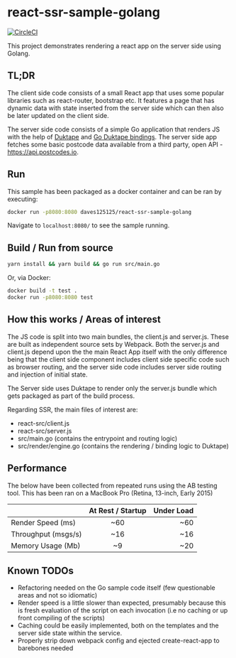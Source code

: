 # react-ssr-sample-golang

[![CircleCI](https://circleci.com/gh/daves125125/react-ssr-sample-golang.svg?style=svg&circle-token=5429e86f218c76bc2fe839e08b94cd42fcde5e0a)](https://circleci.com/gh/daves125125/react-ssr-sample-golang)

This project demonstrates rendering a react app on the server side using Golang.

## TL;DR

The client side code consists of a small React app that uses some popular libraries such as react-router, bootstrap etc. It
features a page that has dynamic data with state inserted from the server side which can then also be later updated on the client side.

The server side code consists of a simple Go application that renders JS with the help of [Duktape](http://duktape.org/index.html) and [Go Duktape bindings](https://github.com/olebedev/go-duktape). The server side app fetches some basic postcode data available from a third party, open API - https://api.postcodes.io.

## Run

This sample has been packaged as a docker container and can be ran by executing:

```bash
docker run -p8080:8080 daves125125/react-ssr-sample-golang
```

Navigate to `localhost:8080/` to see the sample running.

## Build / Run from source

```bash
yarn install && yarn build && go run src/main.go
```

Or, via Docker:

```bash
docker build -t test .
docker run -p8080:8080 test
```

## How this works / Areas of interest

The JS code is split into two main bundles, the client.js and server.js. These are built as independent source sets 
by Webpack. Both the server.js and client.js depend upon the the main React App itself with the only difference being 
that the client side component includes client side specific code such as browser routing, and the server side code includes
server side routing and injection of initial state.

The Server side uses Duktape to render only the server.js bundle which gets packaged as part of the build process.

Regarding SSR, the main files of interest are:

- react-src/client.js
- react-src/server.js
- src/main.go (contains the entrypoint and routing logic)
- src/render/engine.go (contains the rendering / binding logic to Duktape)

## Performance

The below have been collected from repeated runs using the AB testing tool. This has been ran on a MacBook Pro (Retina, 13-inch, Early 2015) 

|                     | At Rest / Startup  | Under Load  |
| ------------------- |:------------------:| -----------:|
| Render Speed (ms)   | ~60                | ~60         |
| Throughput (msgs/s) | ~16                | ~16         |
| Memory Usage (Mb)   | ~9                 | ~20         |

## Known TODOs

- Refactoring needed on the Go sample code itself (few questionable areas and not so idiomatic)
- Render speed is a little slower than expected, presumably because this is fresh evaluation of the script on each invocation (i.e no caching or up front compiling of the scripts)
- Caching could be easily implemented, both on the templates and the server side state within the service.
- Properly strip down webpack config and ejected create-react-app to barebones needed
